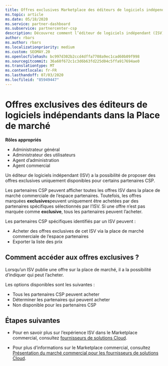 ```yaml
---
title: Offres exclusives Marketplace des éditeurs de logiciels indépendants
ms.topic: article
ms.date: 05/18/2020
ms.service: partner-dashboard
ms.subservice: partnercenter-csp
description: Découvrez comment l’éditeur de logiciels indépendant (ISV) rend certaines offres exclusives et disponibles uniquement pour des partenaires CSP spécifiques.
author: rbars
ms.author: rbars
ms.localizationpriority: medium
ms.custom: SEOMAY.20
ms.openlocfilehash: bc997d302b2ccd4dffa7708a9ec1cad60b09f998
ms.sourcegitcommit: 36a60f672c1c3d6b63fd225d04c5ffa917694ae0
ms.translationtype: MT
ms.contentlocale: fr-FR
ms.lasthandoff: 07/03/2020
ms.locfileid: "85949447"
---
```

# <a name="marketplace-exclusive-offers-from-independent-software-vendors"></a>Offres exclusives des éditeurs de logiciels indépendants dans la Place de marché

**Rôles appropriés**

- Administrateur général
- Administrateur des utilisateurs
- Agent d’administration
- Agent commercial

Un éditeur de logiciels indépendant (ISV) a la possibilité de proposer des offres exclusives uniquement disponibles pour certains partenaires CSP.

Les partenaires CSP peuvent afficher toutes les offres ISV dans la place de marché commerciale de l’espace partenaires. Toutefois, les offres marquées **exclusives**peuvent uniquement être achetées par des partenaires spécifiques sélectionnés par l’ISV. Si une offre n’est pas marquée comme **exclusive**, tous les partenaires peuvent l’acheter.

Les partenaires CSP spécifiques identifiés par un ISV peuvent :

- Acheter des offres exclusives de cet ISV via la place de marché commerciale de l’espace partenaires
- Exporter la liste des prix

## <a name="how-do-you-gain-access-to-exclusive-offers"></a>Comment accéder aux offres exclusives ?

Lorsqu’un ISV publie une offre sur la place de marché, il a la possibilité d’indiquer qui peut l’acheter.

Les options disponibles sont les suivantes :

- Tous les partenaires CSP peuvent acheter
- Déterminer les partenaires qui peuvent acheter
- Non disponible pour les partenaires CSP

## <a name="next-steps"></a>Étapes suivantes

- Pour en savoir plus sur l’expérience ISV dans le Marketplace commercial, consultez [fournisseurs de solutions Cloud](https://docs.microsoft.com/azure/marketplace/cloud-solution-providers).

- Pour plus d’informations sur le Marketplace commercial, consultez [Présentation du marché commercial pour les fournisseurs de solutions Cloud](csp-commercial-marketplace-overview.md).
